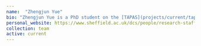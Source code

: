 ```yaml
---
name:  "Zhengjun Yue"
bio: "Zhengjun Yue is a PhD student on the [TAPAS](projects/current/tapas) project. Her research is on \"Continuous Speech Recognition for People with Dysarthria\"". I co-supervise her with [Jon Barker](https://www.sheffield.ac.uk/dcs/people/academic/jon-barker)."
personal_website: https://www.sheffield.ac.uk/dcs/people/research-staff/zhengjun-yue
collection: team
active: current
---
```


